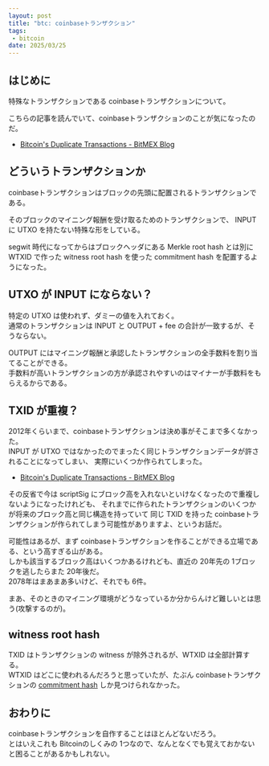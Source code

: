 ```yaml
---
layout: post
title: "btc: coinbaseトランザクション"
tags:
 - bitcoin
date: 2025/03/25
---
```


## はじめに

特殊なトランザクションである coinbaseトランザクションについて。

こちらの記事を読んでいて、coinbaseトランザクションのことが気になったのだ。

* [Bitcoin's Duplicate Transactions - BitMEX Blog](https://blog.bitmex.com/bitcoins-duplicate-transactions/#)

## どういうトランザクションか

coinbaseトランザクションはブロックの先頭に配置されるトランザクションである。

そのブロックのマイニング報酬を受け取るためのトランザクションで、
INPUT に UTXO を持たない特殊な形をしている。

segwit 時代になってからはブロックヘッダにある Merkle root hash とは別に
WTXID で作った witness root hash を使った commitment hash を配置するようになった。

## UTXO が INPUT にならない？

特定の UTXO は使われず、ダミーの値を入れておく。  
通常のトランザクションは INPUT と OUTPUT + fee の合計が一致するが、そうならない。

OUTPUT にはマイニング報酬と承認したトランザクションの全手数料を割り当てることができる。  
手数料が高いトランザクションの方が承認されやすいのはマイナーが手数料をもらえるからである。

## TXID が重複？

2012年くらいまで、coinbaseトランザクションは決め事がそこまで多くなかった。  
INPUT が UTXO ではなかったのでまったく同じトランザクションデータが許されることになってしまい、
実際にいくつか作られてしまった。

* [Bitcoin's Duplicate Transactions - BitMEX Blog](https://blog.bitmex.com/bitcoins-duplicate-transactions/#)

その反省で今は scriptSig にブロック高を入れないといけなくなったので重複しないようになったけれども、
それまでに作られたトランザクションのいくつかが将来のブロック高と同じ構造を持っていて
同じ TXID を持った coinbaseトランザクションが作られてしまう可能性がありますよ、というお話だ。

可能性はあるが、まず coinbaseトランザクションを作ることができる立場である、という高すぎる山がある。  
しかも該当するブロック高はいくつかあるけれども、直近の 20年先の 1ブロックを逃したらまた 20年後だ。  
2078年はまあまあ多いけど、それでも 6件。

まあ、そのときのマイニング環境がどうなっているか分からんけど難しいとは思う(攻撃するのが)。

## witness root hash

TXID はトランザクションの witness が除外されるが、WTXID は全部計算する。  
WTXID はどこに使われるんだろうと思っていたが、たぶん coinbaseトランザクションの [commitment hash](https://blog.hirokuma.work/bitcoin/01_basics/blocks.html#commitment-hash) しか見つけられなかった。

## おわりに

coinbaseトランザクションを自作することはほとんどないだろう。  
とはいえこれも Bitcoinのしくみの 1つなので、なんとなくでも覚えておかないと困ることがあるかもしれない。
